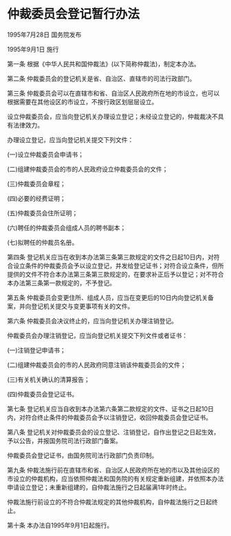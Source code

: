 # 仲裁委员会登记暂行办法

1995年7月28日 国务院发布

1995年9月1日 施行

<!-- INFO END -->

第一条 根据《中华人民共和国仲裁法》(以下简称仲裁法)，制定本办法。

第二条 仲裁委员会的登记机关是省、自治区、直辖市的司法行政部门。

第三条 仲裁委员会可以在直辖市和省、自治区人民政府所在地的市设立，也可以根据需要在其他设区的市设立，不按行政区划层层设立。

设立仲裁委员会，应当向登记机关办理设立登记；未经设立登记的，仲裁裁决不具有法律效力。

办理设立登记，应当向登记机关提交下列文件：

(一)设立仲裁委员会申请书；

(二)组建仲裁委员会的市的人民政府设立仲裁委员会的文件；

(三)仲裁委员会章程；

(四)必要的经费证明；

(五)仲裁委员会住所证明；

(六)聘任的仲裁委员会组成人员的聘书副本；

(七)拟聘任的仲裁员名册。

第四条 登记机关应当在收到本办法第三条第三款规定的文件之日起10日内，对符合设立条件的仲裁委员会予以设立登记，并发给登记证书；对符合设立条件，但所提供的文件不符合本办法第三条第三款规定的，在要求补正后予以登记；对不符合本办法第三条第一款规定的，不予登记。

第五条 仲裁委员会变更住所、组成人员，应当在变更后的10日内向登记机关备案，并向登记机关提交与变更事项有关的文件。

第六条 仲裁委员会决议终止的，应当向登记机关办理注销登记。

仲裁委员会办理注销登记，应当向登记机关提交下列文件或者证书：

(一)注销登记申请书；

(二)组建仲裁委员会的市的人民政府同意注销该仲裁委员会的文件；

(三)有关机关确认的清算报告；

(四)仲裁委员会登记证书。

第七条 登记机关应当自收到本办法第六条第二款规定的文件、证书之日起10日内，对符合终止条件的仲裁委员会予以注销登记，收回仲裁委员会登记证书。

第八条 登记机关对仲裁委员会的设立登记、注销登记，自作出登记之日起生效，予以公告，并报国务院司法行政部门备案。

仲裁委员会登记证书，由国务院司法行政部门负责印制。

第九条 仲裁法施行前在直辖市和省、自治区人民政府所在地的市以及其他设区的市设立的仲裁机构，应当依照仲裁法和国务院的有关规定重新组建，并依照本办法申请设立登记；未重新组建的，自仲裁法施行之日起届满1年时终止。

仲裁法施行前设立的不符合仲裁法规定的其他仲裁机构，自仲裁法施行之日起终止。

第十条 本办法自1995年9月1日起施行。